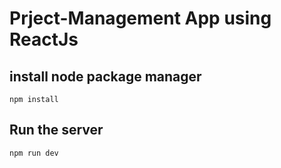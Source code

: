 # Prject-Management App using ReactJs

## install node package manager
``` npm install ```

## Run the server

```npm run dev ```
